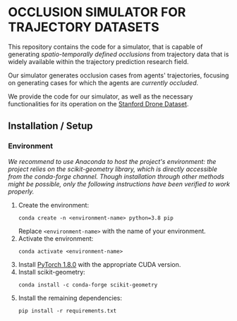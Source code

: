 # OCCLUSION SIMULATOR FOR TRAJECTORY DATASETS
This repository contains the code for a simulator, that is capable of generating *spatio-temporally defined occlusions* from trajectory data that is widely available within the trajectory prediction research field.

Our simulator generates occlusion cases from agents' trajectories, focusing on generating cases for which the agents are *currently occluded*.

We provide the code for our simulator, as well as the necessary functionalities for its operation on the [Stanford Drone Dataset](https://cvgl.stanford.edu/projects/uav_data/).

## Installation / Setup
### Environment

*We recommend to use Anaconda to host the project's environment: the project relies on the scikit-geometry library, which is directly accessible from the conda-forge channel.
Though installation through other methods might be possible, only the following instructions have been verified to work properly.*

1. Create the environment:
   ```
   conda create -n <environment-name> python=3.8 pip
   ```
   Replace `<environment-name>` with the name of your environment.
2. Activate the environment:
    ```
    conda activate <environment-name>
    ```
3. Install [PyTorch 1.8.0](https://pytorch.org/get-started/previous-versions/#v180) with the appropriate CUDA version.
4. Install scikit-geometry:
   ```
   conda install -c conda-forge scikit-geometry
   ```
5. Install the remaining dependencies:
   ```
   pip install -r requirements.txt
   ```
